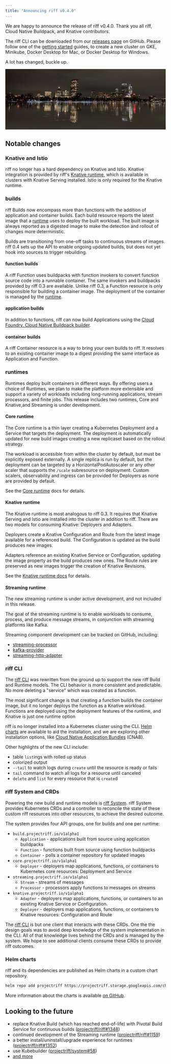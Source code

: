 ```yaml
---
title: "Announcing riff v0.4.0"
---
```


We are happy to announce the release of riff v0.4.0. Thank you all riff, Cloud Native Buildpack, and Knative contributors.

The riff CLI can be downloaded from our [releases page](https://github.com/projectriff/cli/releases/tag/v0.4.0) on GitHub. Please follow one of the [getting started](/docs/v0.4/getting-started) guides, to create a new cluster on GKE, Minikube, Docker Desktop for Mac, or Docker Desktop for Windows.

A lot has changed, buckle up.

<!--truncate-->

![Boston skyline at night](assets/boston-night.jpeg)

## Notable changes

### Knative and Istio

riff no longer has a hard dependency on Knative and Istio. Knative integration is provided by riff's [Knative runtime](#knative-runtime), which is available in clusters with Knative Serving installed. Istio is only required for the Knative runtime.

### builds

riff Builds now encompass more than functions with the addition of application and container builds. Each build resource reports the latest image that a [runtime](#runtimes) uses to deploy the built workload. The built image is always reported as a digested image to make the detection and rollout of changes more deterministic.

Builds are transitioning from one-off tasks to continuous streams of images. riff 0.4 sets up the API to enable ongoing updated builds, but does not yet hook into sources to trigger rebuilding.

#### function builds

A riff Function uses buildpacks with function invokers to convert function source code into a runnable container. The same invokers and buildpacks provided by riff 0.3 are available. Unlike riff 0.3, a Function resource is only responsible for building a container image. The deployment of the container is managed by the [runtime](#runtimes).

#### application builds

In addition to functions, riff can now build Applications using the [Cloud Foundry, Cloud Native Buildpack builder](https://hub.docker.com/r/cloudfoundry/cnb).

#### container builds

A riff Container resource is a way to bring your own builds to riff. It resolves to an existing container image to a digest providing the same interface as Application and Function.

### runtimes

Runtimes deploy built containers in different ways. By offering users a choice of Runtimes, we plan to make the platform more extensible and support a variety of workloads including long-running applications, stream processors, and finite jobs. This release includes two runtimes, Core and Knative,and Streaming is under development.

#### Core runtime

The Core runtime is a thin layer creating a Kubernetes Deployment and a Service that targets the deployment. The deployment is automatically updated for new build images creating a new replicaset based on the rollout strategy.

The workload is accessible from within the cluster by default, but must be explicitly exposed externally. A single replica is run by default, but the deployment can be targeted by a HorizontalPodAutoscaler or any other scaler that supports the `/scale` subresource on deployment. Custom scalers, observability and ingress can be provided for Deployers as none are provided by default.

See the [Core runtime](/docs/v0.4/runtimes/core) docs for details.

#### Knative runtime

The Knative runtime is most analogous to riff 0.3. It requires that Knative Serving and Istio are installed into the cluster in addition to riff. There are two models for consuming Knative: Deployers and Adapters.

Deployers create a Knative Configuration and Route from the latest image available for a referenced build. The Configuration is updated as the build produces new images.

Adapters reference an existing Knative Service or Configuration, updating the image property as the build produces new ones. The Route rules are preserved as new images trigger the creation of Knative Revisions.

See the [Knative runtime docs](/docs/v0.4/runtimes/knative) for details.

#### Streaming runtime

The new streaming runtime is under active development, and not included in this release.

The goal of the streaming runtime is to enable workloads to consume, process, and produce message streams, in conjunction with streaming platforms like Kafka.

Streaming component development can be tracked on GitHub, including:
- [streaming-processor](https://github.com/projectriff/streaming-processor)
- [kafka-provider](https://github.com/projectriff/kafka-provider)
- [streaming-http-adapter](https://github.com/projectriff/streaming-http-adapter)

### riff CLI

The [riff CLI](/docs/v0.4/cli/riff) was rewritten from the ground up to support the new riff Build and Runtime models. The CLI behavior is more consistent and predictable. No more deleting a "service" which was created as a function.

The most significant change is that creating a function builds the container image, but it no longer deploys the function as a Knative workload. Functions are deployed using the deployment features of the runtime, and Knative is just one runtime option

riff is no longer installed into a Kubernetes cluster using the CLI. [Helm charts](#helm-charts) are available to aid the installation, and we are exploring other installation options, like [Cloud Native Application Bundles](https://cnab.io) (CNAB).

Other highlights of the new CLI include:
- table `list`ings with rolled up status
- colorized output
- `--tail` to watch logs during `create` until the resource is ready or fails
- `tail` command to watch all logs for a resource until canceled
- `delete` and `list` for every resource that is `create`d


### riff System and CRDs

Powering the new build and runtime models is [riff System](https://github.com/projectriff/system). riff System provides Kubernetes CRDs and a controller to reconcile the state of these custom riff resources into other resources, to achieve the desired outcome.

The system provides four API groups, one for builds and one per runtime:

- `build.projectriff.io/v1alpha1`
  - `Application` - applications built from source using application buildpacks
  - `Function` - functions built from source using function buildpacks
  - `Container` - polls a container repository for updated images
- `core.projectriff.io/v1alpha1`
  - `Deployer` - deployers map applications, functions, or containers to Kubernetes core resources: Deployment and Service
- `streaming.projectriff.io/v1alpha1`
  - `Stream` - streams of messages
  - `Processor` - processors apply functions to messages on streams
- `knative.projectriff.io/v1alpha1`
  - `Adapter` - deployers map applications, functions, or containers to an existing Knative Service or Configuration.
  - `Deployer` - deployers map applications, functions, or containers to Knative resources: Configuration and Route

The [riff CLI](#riff-cli) is but one client that interacts with these CRDs. One the the design goals was to avoid deep knowledge of the system implementation in the CLI. All of that knowledge lives behind the CRDs and is managed by the system. We hope to see additional clients consume these CRDs to provide riff outcomes.

### Helm charts

riff and its dependencies are published as Helm charts in a custom chart repository.

```sh
helm repo add projectriff https://projectriff.storage.googleapis.com/charts/releases
```

More information about the charts is available [on GitHub](https://github.com/projectriff/charts/tree/v0.4.x#readme).

## Looking to the future

<!-- TODO describe the 0.5 road map at a high level -->

- replace Knative Build (which has reached end-of-life) with Pivotal Build Service for continuous builds ([projectriff/riff#1348](https://github.com/projectriff/riff/issues/1348))
- continued development of the Streaming runtime ([projectriff/riff#1159](https://github.com/projectriff/riff/issues/1159))
- a better install/uninstall/upgrade experience for runtimes ([projectriff/riff#1352](https://github.com/projectriff/riff/issues/1352))
- use Kubebuilder ([projectriff/system#58](https://github.com/projectriff/system/issues/58))
- [and more](https://app.zenhub.com/workspaces/projectriff-5d5ace6071abaa14abfe8680/board?milestones=v0.5.0%23&filterLogic=any&repos=98690441,109905076,153138133,110752475,194789082,175896907,192814161)
